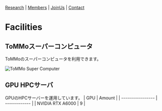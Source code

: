 <!-- [Research](https://ogishimalab.github.io/Research)  |  [Members](https://ogishimalab.github.io/Members)  |  [Publications](https://ogishimalab.github.io/Publications)  |  [JoinUs](https://ogishimalab.github.io/JoinUs)  |  [Contact](https://ogishimalab.github.io/Contact) -->
[Research](https://ogishimalab.github.io/Research)  |  [Members](https://ogishimalab.github.io/Members)  |  [JoinUs](https://ogishimalab.github.io/JoinUs)  |  [Contact](https://ogishimalab.github.io/Contact)

# Facilities

## ToMMoスーパーコンピュータ
ToMMoのスーパーコンピュータを利用できます。

<img src="https://www.megabank.tohoku.ac.jp/cms/wp-content/uploads/2020/01/photo6-2-600x400.jpg" alt="ToMMo Super Computer">

## GPU HPCサーバ
GPUのHPCサーバーを運用しています。
| GPU               | Amount        |
| ----------------- | ------------- |
| NVIDIA RTX A6000  |            9  |
